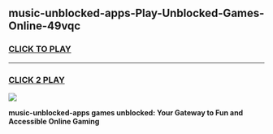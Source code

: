 
## music-unblocked-apps-Play-Unblocked-Games-Online-49vqc
<h3>
<a href="https://premium76.site?title=music-unblocked-apps&ref=25A">CLICK TO PLAY</a></h3>
<hr>

<h3>
<a href="https://premium76.site?title=music-unblocked-apps&ref=25A">CLICK 2 PLAY</a>
  
</h3>

<a href="https://premium76.site?title=music-unblocked-apps&ref=25A"><img src="https://clearcache.store/games.png"></a>


**music-unblocked-apps games unblocked: Your Gateway to Fun and Accessible Online Gaming**
